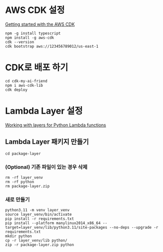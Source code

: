 # AWS CDK 설정
[Getting started with the AWS CDK](https://docs.aws.amazon.com/cdk/v2/guide/getting_started.html)

```
npm -g install typescript
npm install -g aws-cdk
cdk --version
cdk bootstrap aws://123456789012/us-east-1
```

# CDK로 배포 하기
```
cd cdk-my-ai-friend
npm i aws-cdk-lib
cdk deploy
```

# Lambda Layer 설정
[Working with layers for Python Lambda functions](https://docs.aws.amazon.com/lambda/latest/dg/python-layers.html)

## Lambda Layer 패키지 만들기
```
cd package-layer
```

### (Optional) 기존 파일이 있는 경우 삭제
```
rm -rf layer_venv
rm -rf python
rm package-layer.zip
```

### 새로 만들기
```
python3.11 -m venv layer_venv
source layer_venv/bin/activate
pip install -r requirements.txt
pip install --platform manylinux2014_x86_64 --target=layer_venv/lib/python3.11/site-packages --no-deps --upgrade -r requirements.txt
mkdir python
cp -r layer_venv/lib python/
zip -r package-layer.zip python
```